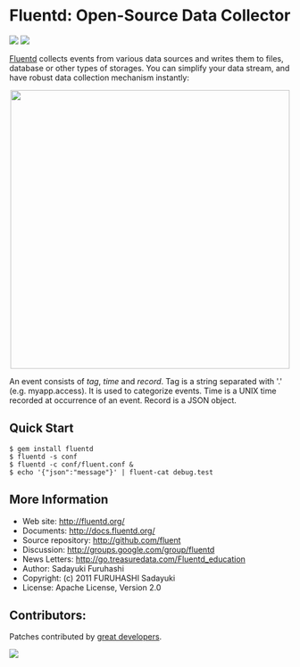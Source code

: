 Fluentd: Open-Source Data Collector
===================================

[<img src="https://travis-ci.org/fluent/fluentd.png" />](https://travis-ci.org/fluent/fluentd) [<img src="https://codeclimate.com/github/fluent/fluentd.png " />](https://codeclimate.com/github/fluent/fluentd)


[Fluentd](http://fluentd.org/) collects events from various data sources and writes them to files, database or other types of storages. You can simplify your data stream, and have robust data collection mechanism instantly:

<p align="center">
<img src="http://docs.fluentd.org/images/fluentd-architecture.png" width="500px"/>
</p>

An event consists of *tag*, *time* and *record*. Tag is a string separated with '.' (e.g. myapp.access). It is used to categorize events. Time is a UNIX time recorded at occurrence of an event. Record is a JSON object.


## Quick Start

    $ gem install fluentd
    $ fluentd -s conf
    $ fluentd -c conf/fluent.conf &
    $ echo '{"json":"message"}' | fluent-cat debug.test

## More Information

- Web site:  http://fluentd.org/
- Documents: http://docs.fluentd.org/
- Source repository: http://github.com/fluent
- Discussion: http://groups.google.com/group/fluentd
- News Letters: http://go.treasuredata.com/Fluentd_education
- Author: Sadayuki Furuhashi
- Copyright: (c) 2011 FURUHASHI Sadayuki
- License: Apache License, Version 2.0

## Contributors:

Patches contributed by [great developers](https://github.com/fluent/fluentd/contributors).

[<img src="https://ga-beacon.appspot.com/UA-24890265-6/fluent/fluentd" />](https://github.com/fluent/fluentd)

